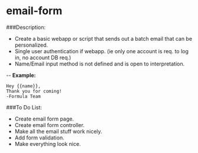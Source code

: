 # email-form

###Description:
- Create a basic webapp or script that sends out a batch email that can be personalized.
- Single user authentication if webapp. (ie only one account is req. to log in, no account DB req.)
- Name/Email input method is not defined and is open to interpretation.


--
<b>Example:</b>

	Hey {{name}},
	Thank you for coming!
	-Formula Team
	
###To Do List:
- Create email form page.
- Create email form controller.
- Make all the email stuff work nicely.
- Add form validation.
- Make everything look nice.

